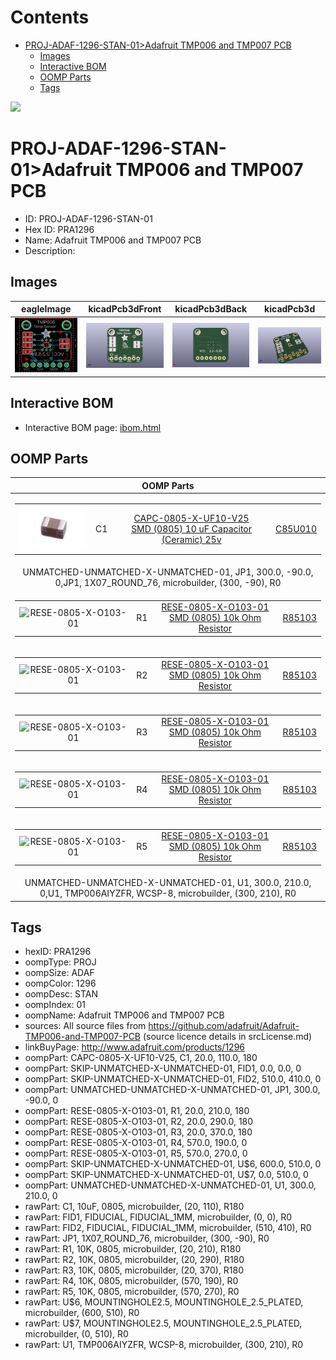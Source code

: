 



Contents
========

* [PROJ-ADAF-1296-STAN-01>Adafruit TMP006 and TMP007 PCB](#proj-adaf-1296-stan-01adafruit-tmp006-and-tmp007-pcb)
	* [Images](#images)
	* [Interactive BOM](#interactive-bom)
	* [OOMP Parts](#oomp-parts)
	* [Tags](#tags)
  
![][im]
# PROJ-ADAF-1296-STAN-01>Adafruit TMP006 and TMP007 PCB

- ID: PROJ-ADAF-1296-STAN-01
- Hex ID: PRA1296
- Name: Adafruit TMP006 and TMP007 PCB
- Description: 

## Images
  
  

|eagleImage|kicadPcb3dFront|kicadPcb3dBack|kicadPcb3d|
| :---: | :---: | :---: | :---: |
|[![eagleImage](eagleImage_140.png)](eagleImage_600.png)|[![kicadPcb3dFront](kicadPcb3dFront_140.png)](kicadPcb3dFront_600.png)|[![kicadPcb3dBack](kicadPcb3dBack_140.png)](kicadPcb3dBack_600.png)|[![kicadPcb3d](kicadPcb3d_140.png)](kicadPcb3d_600.png)|

## Interactive BOM

- Interactive BOM page: [ibom.html](kicad/bom/ibom.html)

## OOMP Parts
  

|OOMP Parts|
| :---: |
|<table><tr><td>![CAPC-0805-X-UF10-V25](https://raw.githubusercontent.com/oomlout/oomlout_OOMP_parts/main/CAPC-0805-X-UF10-V25/image_140.jpg)</td><td> C1</td><td>[CAPC-0805-X-UF10-V25<br>SMD (0805) 10 uF Capacitor (Ceramic) 25v](https://github.com/oomlout/oomlout_OOMP_parts/tree/main/CAPC-0805-X-UF10-V25/)</td><td>[C85U010](https://github.com/oomlout/oomlout_OOMP_parts/tree/main/CAPC-0805-X-UF10-V25/)</td></tr></table>|
|UNMATCHED-UNMATCHED-X-UNMATCHED-01, JP1, 300.0, -90.0, 0,JP1, 1X07_ROUND_76, microbuilder, (300, -90), R0|
|<table><tr><td>![RESE-0805-X-O103-01](https://raw.githubusercontent.com/oomlout/oomlout_OOMP_parts/main/RESE-0805-X-O103-01/image_140.jpg)</td><td> R1</td><td>[RESE-0805-X-O103-01<br>SMD (0805) 10k Ohm Resistor](https://github.com/oomlout/oomlout_OOMP_parts/tree/main/RESE-0805-X-O103-01/)</td><td>[R85103](https://github.com/oomlout/oomlout_OOMP_parts/tree/main/RESE-0805-X-O103-01/)</td></tr></table>|
|<table><tr><td>![RESE-0805-X-O103-01](https://raw.githubusercontent.com/oomlout/oomlout_OOMP_parts/main/RESE-0805-X-O103-01/image_140.jpg)</td><td> R2</td><td>[RESE-0805-X-O103-01<br>SMD (0805) 10k Ohm Resistor](https://github.com/oomlout/oomlout_OOMP_parts/tree/main/RESE-0805-X-O103-01/)</td><td>[R85103](https://github.com/oomlout/oomlout_OOMP_parts/tree/main/RESE-0805-X-O103-01/)</td></tr></table>|
|<table><tr><td>![RESE-0805-X-O103-01](https://raw.githubusercontent.com/oomlout/oomlout_OOMP_parts/main/RESE-0805-X-O103-01/image_140.jpg)</td><td> R3</td><td>[RESE-0805-X-O103-01<br>SMD (0805) 10k Ohm Resistor](https://github.com/oomlout/oomlout_OOMP_parts/tree/main/RESE-0805-X-O103-01/)</td><td>[R85103](https://github.com/oomlout/oomlout_OOMP_parts/tree/main/RESE-0805-X-O103-01/)</td></tr></table>|
|<table><tr><td>![RESE-0805-X-O103-01](https://raw.githubusercontent.com/oomlout/oomlout_OOMP_parts/main/RESE-0805-X-O103-01/image_140.jpg)</td><td> R4</td><td>[RESE-0805-X-O103-01<br>SMD (0805) 10k Ohm Resistor](https://github.com/oomlout/oomlout_OOMP_parts/tree/main/RESE-0805-X-O103-01/)</td><td>[R85103](https://github.com/oomlout/oomlout_OOMP_parts/tree/main/RESE-0805-X-O103-01/)</td></tr></table>|
|<table><tr><td>![RESE-0805-X-O103-01](https://raw.githubusercontent.com/oomlout/oomlout_OOMP_parts/main/RESE-0805-X-O103-01/image_140.jpg)</td><td> R5</td><td>[RESE-0805-X-O103-01<br>SMD (0805) 10k Ohm Resistor](https://github.com/oomlout/oomlout_OOMP_parts/tree/main/RESE-0805-X-O103-01/)</td><td>[R85103](https://github.com/oomlout/oomlout_OOMP_parts/tree/main/RESE-0805-X-O103-01/)</td></tr></table>|
|UNMATCHED-UNMATCHED-X-UNMATCHED-01, U1, 300.0, 210.0, 0,U1, TMP006AIYZFR, WCSP-8, microbuilder, (300, 210), R0|

## Tags

- hexID: PRA1296
- oompType: PROJ
- oompSize: ADAF
- oompColor: 1296
- oompDesc: STAN
- oompIndex: 01
- oompName: Adafruit TMP006 and TMP007 PCB
- sources: All source files from https://github.com/adafruit/Adafruit-TMP006-and-TMP007-PCB (source licence details in srcLicense.md)
- linkBuyPage: http://www.adafruit.com/products/1296
- oompPart: CAPC-0805-X-UF10-V25, C1, 20.0, 110.0, 180
- oompPart: SKIP-UNMATCHED-X-UNMATCHED-01, FID1, 0.0, 0.0, 0
- oompPart: SKIP-UNMATCHED-X-UNMATCHED-01, FID2, 510.0, 410.0, 0
- oompPart: UNMATCHED-UNMATCHED-X-UNMATCHED-01, JP1, 300.0, -90.0, 0
- oompPart: RESE-0805-X-O103-01, R1, 20.0, 210.0, 180
- oompPart: RESE-0805-X-O103-01, R2, 20.0, 290.0, 180
- oompPart: RESE-0805-X-O103-01, R3, 20.0, 370.0, 180
- oompPart: RESE-0805-X-O103-01, R4, 570.0, 190.0, 0
- oompPart: RESE-0805-X-O103-01, R5, 570.0, 270.0, 0
- oompPart: SKIP-UNMATCHED-X-UNMATCHED-01, U$6, 600.0, 510.0, 0
- oompPart: SKIP-UNMATCHED-X-UNMATCHED-01, U$7, 0.0, 510.0, 0
- oompPart: UNMATCHED-UNMATCHED-X-UNMATCHED-01, U1, 300.0, 210.0, 0
- rawPart: C1, 10uF, 0805, microbuilder, (20, 110), R180
- rawPart: FID1, FIDUCIAL, FIDUCIAL_1MM, microbuilder, (0, 0), R0
- rawPart: FID2, FIDUCIAL, FIDUCIAL_1MM, microbuilder, (510, 410), R0
- rawPart: JP1, 1X07_ROUND_76, microbuilder, (300, -90), R0
- rawPart: R1, 10K, 0805, microbuilder, (20, 210), R180
- rawPart: R2, 10K, 0805, microbuilder, (20, 290), R180
- rawPart: R3, 10K, 0805, microbuilder, (20, 370), R180
- rawPart: R4, 10K, 0805, microbuilder, (570, 190), R0
- rawPart: R5, 10K, 0805, microbuilder, (570, 270), R0
- rawPart: U$6, MOUNTINGHOLE2.5, MOUNTINGHOLE_2.5_PLATED, microbuilder, (600, 510), R0
- rawPart: U$7, MOUNTINGHOLE2.5, MOUNTINGHOLE_2.5_PLATED, microbuilder, (0, 510), R0
- rawPart: U1, TMP006AIYZFR, WCSP-8, microbuilder, (300, 210), R0



[im]: kicadPcb3d_450.png
